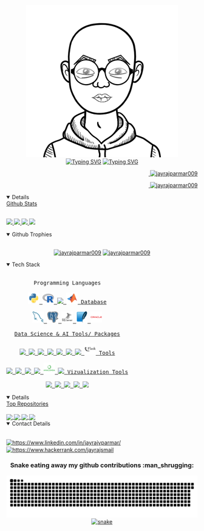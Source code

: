 <!-- Avatar -->
<div>
  <div align=center>
      <img height="400"  src="https://github.com/jayrajparmar009/jayrajparmar009/blob/main/Avatar.png" alt="Avatar photo of Jayraj Parmar">
      
  </div>

<!-- Prompt below Avata; About me   -->

<div align=center>
<a href="https://github.com/jayrajparmar009#gh-dark-mode-only">
<img src="https://readme-typing-svg.demolab.com?font=Fira+Code&weight=700&size=22&pause=1000&color=F71A87&background=FF8B3C00&center=true&vCenter=true&width=435&lines=Hi+there!+This+is+Jay;Welcome+to+my+profile+%3A)+;Things+you+should+know+about+me+%3A;Analytics+Professional;Fitness+Enthusiast;Inquisitive+by+Nature;Big+Self+-+Development+Junkie" alt="Typing SVG" /></a>

 <a href="https://github.com/jayrajparmar009#gh-light-mode-only">
<img src="https://readme-typing-svg.demolab.com?font=Fira+Code&weight=700&size=22&pause=1000&color=FFA500&background=FF8B3C00&center=true&vCenter=true&width=435&lines=Hi+there!+This+is+Jay;Welcome+to+my+profile+%3A)+;Things+you+should+know+about+me+%3A;Analytics+Professional;Fitness+Enthusiast;Inquisitive+by+Nature;Big+Self+-+Development+Junkie" alt="Typing SVG" /></a>
  </div>


<!-- Profile Counter -->

<a href="https://github.com/jayrajparmar009#gh-dark-mode-only">  
<p align="right"> &nbsp;<img src="https://komarev.com/ghpvc/?username=jayrajparmar009&&theme=dark&background&show_icons=true&label=Profile%20views&color=fe428e&style=flat" alt="jayrajparmar009" /> </p>
  
<a href="https://github.com/jayrajparmar009#gh-light-mode-only">
<p align="right"> &nbsp;<img src="https://komarev.com/ghpvc/?username=jayrajparmar009&&theme=dark&background&show_icons=true&label=Profile%20views&color=FFA500&style=flat" alt="jayrajparmar009" /> </p>  



<!-- Github Stats & Streaks Box -->
<details open>
<summary>Github Stats</summary>
  <br>
<p align="left">
  <a href="https://github.com/jayrajparmar009#gh-dark-mode-only">
  <img width="49.5%" src="https://github-readme-stats-tau-two-11.vercel.app/api?username=jayrajparmar009&theme=radical&show_icons=true&locale=en" />
    <img width="49.5%" src="https://github-readme-streak-stats.herokuapp.com/?user=jayrajparmar009&theme=radical&date_format=M%20j%5B%2C%20Y%5D&fire=FF0000" />
  </a>
  <a href="https://github.com/jayrajparmar009#gh-light-mode-only">
  <img width="49.5%" src="https://github-readme-stats-tau-two-11.vercel.app/api?username=jayrajparmar009&theme=flag-india&show_icons=true&locale=en&border_color=000000" />
    <img width="49.5%" src="https://github-readme-streak-stats.herokuapp.com/?user=jayrajparmar009&theme=flag-india&date_format=M%20j%5B%2C%20Y%5D&title_color=F71A87&fire=FF0000&border=000000" />
  </a>
</p>
</details>

<!-- Github Trophies -->
<details open>
<summary>Github Trophies</summary>
  <br>
<p align="center"> 
  <a href="https://github.com/jayrajparmar009#gh-dark-mode-only"><img src="https://github-profile-trophy.vercel.app/?username=jayrajparmar009&layout=compact&theme=radical" alt="jayrajparmar009" /></a> 
  <a href="https://github.com/jayrajparmar009#gh-light-mode-only"><img src="https://github-profile-trophy.vercel.app/?username=jayrajparmar009&layout=compact&theme=flag-india&border_color=000000" alt="jayrajparmar009" /></a> 
</p>
</details>    






<!-- Languages & Tools -->
<details open>
<summary>Tech Stack</summary>
 <br>
<div>
  <p style="display: inline-block;" align="center">
    <kbd>
      <kbd>Programming Languages</kbd>
      <br>
      <br>
      <a href="https://www.python.org/"><img width="30px" src="https://github.com/devicons/devicon/blob/v2.15.1/icons/python/python-original.svg"/> 
      <a href="https://www.r-project.org/"><img width="30px" src="https://github.com/devicons/devicon/blob/v2.15.1/icons/r/r-original.svg" /> 
      <a href="https://www.sas.com/"><img width="30px" src="https://upload.wikimedia.org/wikipedia/commons/1/10/SAS_logo_horiz.svg" />
      <a href="https://www.mathworks.com/"><img width="30px" src="https://github.com/devicons/devicon/blob/v2.15.1/icons/matlab/matlab-original.svg" /> 
    </kbd>
    <kbd>
      <kbd>Database</kbd>
      <br>
      <br>
<!--       <a href="https://www.mysql.com/"> -->
      <img width="30px" src="https://github.com/devicons/devicon/blob/v2.15.1/icons/mysql/mysql-original.svg" />
<!--       <a href="https://www.postgresql.org/"> -->
      <img width="30px" src="https://github.com/devicons/devicon/blob/v2.15.1/icons/postgresql/postgresql-original.svg" />
<!--       <a href="https://www.microsoft.com/en-ca/sql-server/sql-server-2019"> -->
      <img width="30px" src="https://github.com/devicons/devicon/blob/v2.15.1/icons/microsoftsqlserver/microsoftsqlserver-plain-wordmark.svg" />
<!--       <a href="https://www.sqlite.org/index.html"> -->
        <img width="30px" src="https://github.com/devicons/devicon/blob/v2.15.1/icons/sqlite/sqlite-original.svg" />
<!--       <a href="https://www.oracle.com/ca-en/database/"> -->
      <img width="30px" src="https://github.com/devicons/devicon/blob/v2.15.1/icons/oracle/oracle-original.svg" />
    </kbd>
    <br>
    <br>
    <kbd>
      <kbd>Data Science & AI Tools/ Packages</kbd>
      <br>
      <br>
<!--       <a href="https://www.tensorflow.org/"> -->
      <img width="30px" src="https://cdn.jsdelivr.net/gh/devicons/devicon/icons/tensorflow/tensorflow-original.svg" />
<!--       <a href="https://numpy.org/"> -->
      <img width="30px" src="https://cdn.jsdelivr.net/gh/devicons/devicon/icons/numpy/numpy-original.svg" />
<!--       <a href="https://pandas.pydata.org/"> -->
        <img width="30px" src="https://cdn.jsdelivr.net/gh/devicons/devicon/icons/pandas/pandas-original.svg" />
<!--       <a href="https://spark.apache.org/docs/latest/api/python/"> -->
        <img width="30px" src="https://upload.wikimedia.org/wikipedia/commons/f/f3/Apache_Spark_logo.svg" />
<!--       <a href="https://www.dataiku.com/"> -->
        <img width="30px" src="https://cdn.downloads.dataiku.com/public/mediakit/logos/Dataiku_logo_COLOR.svg" />
<!--       <a href="https://www.databricks.com/"> -->
        <img width="30px" src="https://seekvectorlogo.com/wp-content/uploads/2022/02/databricks-vector-logo-2022.png" />
<!--       <a href="https://www.datameer.com/"> -->
        <img width="30px" src="https://upload.wikimedia.org/wikipedia/commons/4/4a/Datameer_Logo.svg" />
<!--       <a href="https://flask.palletsprojects.com/en/2.2.x/"> -->
        <img width="30px" src="https://github.com/devicons/devicon/blob/v2.15.1/icons/flask/flask-original-wordmark.svg" />
    </kbd>
      <kbd>
      <kbd>Tools</kbd>
      <br>
      <br>
<!--       <a href="https://code.visualstudio.com/"> -->
        <img width="30px" src="https://cdn.jsdelivr.net/gh/devicons/devicon/icons/vscode/vscode-original.svg" />
<!--       <a href="https://www.sublimetext.com/"> -->
        <img width="30px" src="https://upload.wikimedia.org/wikipedia/en/d/d2/Sublime_Text_3_logo.png" />
<!--       <a href="https://jupyter.org/"> -->
        <img width="30px" src="https://cdn.jsdelivr.net/gh/devicons/devicon/icons/jupyter/jupyter-original.svg" />
<!--       <a href="https://www.jetbrains.com/pycharm/"> -->
        <img width="30px" src="https://cdn.jsdelivr.net/gh/devicons/devicon/icons/pycharm/pycharm-original.svg" />
<!--       <a href="https://www.anaconda.com/"> -->
        <img width="30px" src="https://github.com/devicons/devicon/blob/v2.15.1/icons/anaconda/anaconda-original-wordmark.svg" />
<!--       <a href="https://www.spyder-ide.org/"> -->
        <img width="30px" src="https://www.seekpng.com/png/detail/70-701965_spyder-anaconda-logo.png" />
    </kbd>
    <kbd>
      <kbd>Vizualization Tools</kbd>
      <br>
      <br>
<!--       <a href="https://www.tableau.com/"> -->
        <img width="30px" src="https://upload.wikimedia.org/wikipedia/commons/4/4b/Tableau_Logo.png" />
<!--       <a href="https://powerbi.microsoft.com/"> -->
        <img width="30px" src="https://seekvectorlogo.com/wp-content/uploads/2022/02/power-bi-vector-logo-2022.png" />
<!--       <a href="https://seaborn.pydata.org/"> -->
        <img width="30px" src="https://seaborn.pydata.org/_images/logo-wide-lightbg.svg" />
<!--       <a href="https://plotly.com/"> -->
        <img width="30px" src="https://www.vectorlogo.zone/logos/plot_ly/plot_ly-ar21.svg" />
<!--       <a href="https://matplotlib.org/"> -->
        <img width="30px" src="https://upload.wikimedia.org/wikipedia/commons/0/01/Created_with_Matplotlib-logo.svg" />
    </kbd>
  </p>
</div>
</details>

<!-- <h3 align="left">Languages and Tools:</h3>
<p align="left"> <a href="https://flask.palletsprojects.com/" target="_blank" rel="noreferrer"> <img src="https://www.vectorlogo.zone/logos/pocoo_flask/pocoo_flask-icon.svg" alt="flask" width="40" height="40"/> </a> <a href="https://git-scm.com/" target="_blank" rel="noreferrer"> <img src="https://www.vectorlogo.zone/logos/git-scm/git-scm-icon.svg" alt="git" width="40" height="40"/> </a> <a href="https://www.w3.org/html/" target="_blank" rel="noreferrer"> <img src="https://raw.githubusercontent.com/devicons/devicon/master/icons/html5/html5-original-wordmark.svg" alt="html5" width="40" height="40"/> </a> <a href="https://www.microsoft.com/en-us/sql-server" target="_blank" rel="noreferrer"> <img src="https://www.svgrepo.com/show/303229/microsoft-sql-server-logo.svg" alt="mssql" width="40" height="40"/> </a> <a href="https://www.mysql.com/" target="_blank" rel="noreferrer"> <img src="https://raw.githubusercontent.com/devicons/devicon/master/icons/mysql/mysql-original-wordmark.svg" alt="mysql" width="40" height="40"/> </a> <a href="https://www.oracle.com/" target="_blank" rel="noreferrer"> <img src="https://raw.githubusercontent.com/devicons/devicon/master/icons/oracle/oracle-original.svg" alt="oracle" width="40" height="40"/> </a> <a href="https://pandas.pydata.org/" target="_blank" rel="noreferrer"> <img src="https://raw.githubusercontent.com/devicons/devicon/2ae2a900d2f041da66e950e4d48052658d850630/icons/pandas/pandas-original.svg" alt="pandas" width="40" height="40"/> </a> <a href="https://www.postgresql.org" target="_blank" rel="noreferrer"> <img src="https://raw.githubusercontent.com/devicons/devicon/master/icons/postgresql/postgresql-original-wordmark.svg" alt="postgresql" width="40" height="40"/> </a> <a href="https://www.python.org" target="_blank" rel="noreferrer"> <img src="https://raw.githubusercontent.com/devicons/devicon/master/icons/python/python-original.svg" alt="python" width="40" height="40"/> </a> <a href="https://scikit-learn.org/" target="_blank" rel="noreferrer"> <img src="https://upload.wikimedia.org/wikipedia/commons/0/05/Scikit_learn_logo_small.svg" alt="scikit_learn" width="40" height="40"/> </a> <a href="https://seaborn.pydata.org/" target="_blank" rel="noreferrer"> <img src="https://seaborn.pydata.org/_images/logo-mark-lightbg.svg" alt="seaborn" width="40" height="40"/> </a> <a href="https://www.sqlite.org/" target="_blank" rel="noreferrer"> <img src="https://www.vectorlogo.zone/logos/sqlite/sqlite-icon.svg" alt="sqlite" width="40" height="40"/> </a> <a href="https://www.tensorflow.org" target="_blank" rel="noreferrer"> <img src="https://www.vectorlogo.zone/logos/tensorflow/tensorflow-icon.svg" alt="tensorflow" width="40" height="40"/> </a> </p> -->


<!-- Repositories that you want to pin -->
<details open>
<summary>Top Repositories</summary>
  <br>
<a href="https://github.com/jayrajparmar009/path_to_fitness#gh-dark-mode-only">
  <img align="center" src="https://github-readme-stats-tau-two-11.vercel.app/api/pin/?username=jayrajparmar009&repo=path_to_fitness&theme=radical&show_icons=true" />
</a>
<a href="https://github.com/jayrajparmar009/path_to_fitness#gh-light-mode-only">
  <img align="center" src="https://github-readme-stats-tau-two-11.vercel.app/api/pin/?username=jayrajparmar009&repo=path_to_fitness&theme=flag-india&show_icons=true&border_color=000000" />
</a>  

<a href="https://github.com/jayrajparmar009/Public_DS#gh-dark-mode-only">
  <img align="center" src="https://github-readme-stats-tau-two-11.vercel.app/api/pin/?username=jayrajparmar009&repo=Public_DS&theme=radical" />
</a>
<a href="https://github.com/jayrajparmar009/Public_DS#gh-light-mode-only">
  <img align="center" src="https://github-readme-stats-tau-two-11.vercel.app/api/pin/?username=jayrajparmar009&repo=Public_DS&theme=flag-india&border_color=000000" />
</a>
</details>

<!-- Social media links -->
<details open>
<summary>Contact Details</summary>
<!-- Lets collaborate on anything related to analytics, web development, data as a product or Business ventures -->
  <br>
<!-- <h3 align="left">Connect with me on:</h3> -->
<p align="left">
<a href="https://linkedin.com/in/jayrajvparmar/" target="blank"><img align="center" src="https://raw.githubusercontent.com/rahuldkjain/github-profile-readme-generator/master/src/images/icons/Social/linked-in-alt.svg" alt="https://www.linkedin.com/in/jayrajvparmar/" height="30" width="40" /></a>
<a href="https://www.hackerrank.com/jayrajsmail" target="blank"><img align="center" src="https://raw.githubusercontent.com/rahuldkjain/github-profile-readme-generator/master/src/images/icons/Social/hackerrank.svg" alt="https://www.hackerrank.com/jayrajsmail" height="30" width="40" /></a>
</p>
</details>



<!-- Snake game -->
<h3 align="center">Snake eating away my github contributions :man_shrugging:</h3>
<div align="center">
  
  <a href="https://github.com/jayrajparmar009#gh-dark-mode-only">
  <img  src="https://github.com/jayrajparmar009/jayrajparmar009/blob/output/github-contribution-grid-snake.svg"
       alt="snake" /></a>
  <a href="https://github.com/jayrajparmar009#gh-light-mode-only">
  <img  src="https://github.com/jayrajparmar009/jayrajparmar009/blob/output/github-contribution-grid-snake.gif"
       alt="snake" /></a>
</div>






<!-- ![Jokes Card](https://readme-jokes.vercel.app/api) -->


